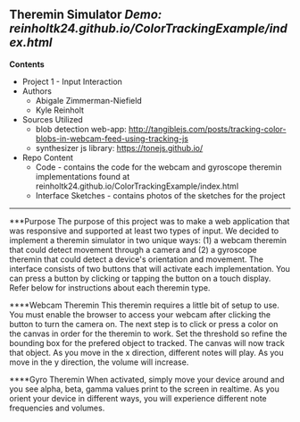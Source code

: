 **Theremin Simulator**
***Demo: reinholtk24.github.io/ColorTrackingExample/index.html***
----
****Contents**** 
* Project 1 - Input Interaction
* Authors
	* Abigale Zimmerman-Niefield
	* Kyle Reinholt 
* Sources Utilized 
	* blob detection web-app: http://tangiblejs.com/posts/tracking-color-blobs-in-webcam-feed-using-tracking-js
	* synthesizer js library: https://tonejs.github.io/
* Repo Content
	* Code - contains the code for the webcam and gyroscope theremin implementations found at reinholtk24.github.io/ColorTrackingExample/index.html
	* Interface Sketches - contains photos of the sketches for the project
	
----
***Purpose 
The purpose of this project was to make a web application that was responsive and supported at least two types of input. We decided to implement a theremin simulator in two unique ways: (1) a webcam theremin that could detect movement through a camera and (2) a gyroscope theremin that could detect a device's orientation and movement. 
The interface consists of two buttons that will activate each implementation. You can press a button by clicking or tapping the button on a touch display. Refer below for instructions about each theremin type. 

****Webcam Theremin
This theremin requires a little bit of setup to use. You must enable the browser to access your webcam after clicking the button to turn the camera on. The next step is to click or press a color on the canvas in order for the theremin to work. Set the threshold so refine the bounding box for the prefered object to tracked. The canvas will now track that object. As you move in the x direction, different notes will play. As you move in the y direction, the volume will increase. 

****Gyro Theremin
When activated, simply move your device around and you see alpha, beta, gamma values print to the screen in realtime. As you orient your device in different ways, you will experience different note frequencies and volumes. 
